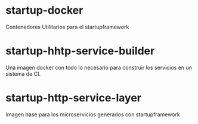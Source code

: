 # startup-docker
Contenedores Utilitarios para el startupframework

# startup-hhtp-service-builder
Una imagen docker con todo lo necesario para construir los servicios en un sistema de CI.

# startup-http-service-layer
Imagen base para los microservicios generados con startupframework
